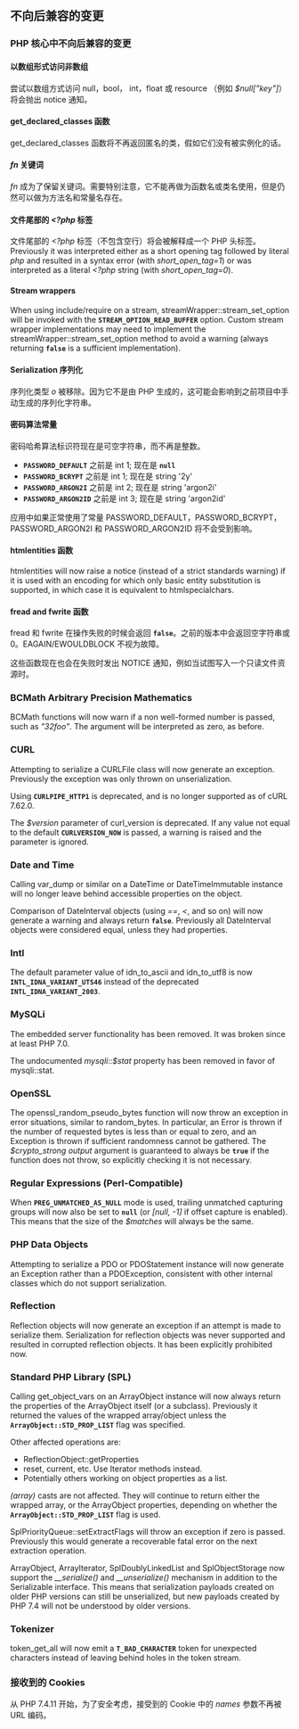不向后兼容的变更
----------------

### PHP 核心中不向后兼容的变更

#### 以数组形式访问非数组

尝试以数组方式访问 <span class="type">null</span>，<span
class="type">bool</span>， <span class="type">int</span>，<span
class="type">float</span> 或 <span class="type">resource</span> （例如
*$null\["key"\]*）将会抛出 notice 通知。

#### <span class="function">get\_declared\_classes</span> 函数

<span class="function">get\_declared\_classes</span>
函数将不再返回匿名的类，假如它们没有被实例化的话。

#### *fn* 关键词

*fn*
成为了保留关键词。需要特别注意，它不能再做为函数名或类名使用，但是仍然可以做为方法名和常量名存在。

#### 文件尾部的 *\<?php* 标签

文件尾部的 *\<?php* 标签（不包含空行）将会被解释成一个 PHP
头标签。Previously it was interpreted either as a short opening tag
followed by literal *php* and resulted in a syntax error (with
*short\_open\_tag=1*) or was interpreted as a literal *\<?php* string
(with *short\_open\_tag=0*).

#### Stream wrappers

When using include/require on a stream, <span
class="methodname">streamWrapper::stream\_set\_option</span> will be
invoked with the **`STREAM_OPTION_READ_BUFFER`** option. Custom stream
wrapper implementations may need to implement the <span
class="methodname">streamWrapper::stream\_set\_option</span> method to
avoid a warning (always returning **`false`** is a sufficient
implementation).

#### Serialization 序列化

序列化类型 *o* 被移除。因为它不是由 PHP
生成的，这可能会影响到之前项目中手动生成的序列化字符串。

#### 密码算法常量

密码哈希算法标识符现在是可空字符串，而不再是整数。

-   <span class="simpara"> **`PASSWORD_DEFAULT`** 之前是 int 1; 现在是
    **`null`** </span>
-   <span class="simpara"> **`PASSWORD_BCRYPT`** 之前是 int 1; 现在是
    string '2y' </span>
-   <span class="simpara"> **`PASSWORD_ARGON2I`** 之前是 int 2; 现在是
    string 'argon2i' </span>
-   <span class="simpara"> **`PASSWORD_ARGON2ID`** 之前是 int 3; 现在是
    string 'argon2id' </span>

应用中如果正常使用了常量
PASSWORD\_DEFAULT，PASSWORD\_BCRYPT，PASSWORD\_ARGON2I 和
PASSWORD\_ARGON2ID 将不会受到影响。

#### <span class="function">htmlentities</span> 函数

<span class="function">htmlentities</span> will now raise a notice
(instead of a strict standards warning) if it is used with an encoding
for which only basic entity substitution is supported, in which case it
is equivalent to <span class="function">htmlspecialchars</span>.

#### <span class="function">fread</span> and <span class="function">fwrite</span> 函数

<span class="function">fread</span> 和 <span
class="function">fwrite</span> 在操作失败的时候会返回
**`false`**。之前的版本中会返回空字符串或 0。EAGAIN/EWOULDBLOCK
不视为故障。

这些函数现在也会在失败时发出 NOTICE
通知，例如当试图写入一个只读文件资源时。

### BCMath Arbitrary Precision Mathematics

BCMath functions will now warn if a non well-formed number is passed,
such as *"32foo"*. The argument will be interpreted as zero, as before.

### CURL

Attempting to serialize a <span class="classname">CURLFile</span> class
will now generate an exception. Previously the exception was only thrown
on unserialization.

Using **`CURLPIPE_HTTP1`** is deprecated, and is no longer supported as
of cURL 7.62.0.

The *$version* parameter of <span class="function">curl\_version</span>
is deprecated. If any value not equal to the default
**`CURLVERSION_NOW`** is passed, a warning is raised and the parameter
is ignored.

### Date and Time

Calling <span class="function">var\_dump</span> or similar on a <span
class="classname">DateTime</span> or <span
class="classname">DateTimeImmutable</span> instance will no longer leave
behind accessible properties on the object.

Comparison of <span class="classname">DateInterval</span> objects (using
*==*, *\<*, and so on) will now generate a warning and always return
**`false`**. Previously all <span class="classname">DateInterval</span>
objects were considered equal, unless they had properties.

### Intl

The default parameter value of <span
class="function">idn\_to\_ascii</span> and <span
class="function">idn\_to\_utf8</span> is now
**`INTL_IDNA_VARIANT_UTS46`** instead of the deprecated
**`INTL_IDNA_VARIANT_2003`**.

### MySQLi

The embedded server functionality has been removed. It was broken since
at least PHP 7.0.

The undocumented *mysqli::$stat* property has been removed in favor of
<span class="methodname">mysqli::stat</span>.

### OpenSSL

The <span class="function">openssl\_random\_pseudo\_bytes</span>
function will now throw an exception in error situations, similar to
<span class="function">random\_bytes</span>. In particular, an <span
class="classname">Error</span> is thrown if the number of requested
bytes is less than or equal to zero, and an <span
class="classname">Exception</span> is thrown if sufficient randomness
cannot be gathered. The *$crypto\_strong output* argument is guaranteed
to always be **`true`** if the function does not throw, so explicitly
checking it is not necessary.

### Regular Expressions (Perl-Compatible)

When **`PREG_UNMATCHED_AS_NULL`** mode is used, trailing unmatched
capturing groups will now also be set to **`null`** (or *\[null, -1\]*
if offset capture is enabled). This means that the size of the
*$matches* will always be the same.

### PHP Data Objects

Attempting to serialize a <span class="classname">PDO</span> or <span
class="classname">PDOStatement</span> instance will now generate an
<span class="classname">Exception</span> rather than a <span
class="classname">PDOException</span>, consistent with other internal
classes which do not support serialization.

### Reflection

Reflection objects will now generate an exception if an attempt is made
to serialize them. Serialization for reflection objects was never
supported and resulted in corrupted reflection objects. It has been
explicitly prohibited now.

### Standard PHP Library (SPL)

Calling <span class="function">get\_object\_vars</span> on an <span
class="classname">ArrayObject</span> instance will now always return the
properties of the <span class="classname">ArrayObject</span> itself (or
a subclass). Previously it returned the values of the wrapped
array/object unless the **`ArrayObject::STD_PROP_LIST`** flag was
specified.

Other affected operations are:

-   <span class="simpara"> <span
    class="methodname">ReflectionObject::getProperties</span> </span>
-   <span class="simpara"> <span class="function">reset</span>, <span
    class="function">current</span>, etc. Use <span
    class="interfacename">Iterator</span> methods instead. </span>
-   <span class="simpara"> Potentially others working on object
    properties as a list. </span>

*(array)* casts are not affected. They will continue to return either
the wrapped array, or the <span class="classname">ArrayObject</span>
properties, depending on whether the **`ArrayObject::STD_PROP_LIST`**
flag is used.

<span class="methodname">SplPriorityQueue::setExtractFlags</span> will
throw an exception if zero is passed. Previously this would generate a
recoverable fatal error on the next extraction operation.

<span class="classname">ArrayObject</span>, <span
class="classname">ArrayIterator</span>, <span
class="classname">SplDoublyLinkedList</span> and <span
class="classname">SplObjectStorage</span> now support the
*\_\_serialize()* and *\_\_unserialize()* mechanism in addition to the
<span class="interfacename">Serializable</span> interface. This means
that serialization payloads created on older PHP versions can still be
unserialized, but new payloads created by PHP 7.4 will not be understood
by older versions.

### Tokenizer

<span class="function">token\_get\_all</span> will now emit a
**`T_BAD_CHARACTER`** token for unexpected characters instead of leaving
behind holes in the token stream.

### 接收到的 Cookies

从 PHP 7.4.11 开始，为了安全考虑，接受到的 Cookie 中的 *names*
参数不再被 URL 编码。

